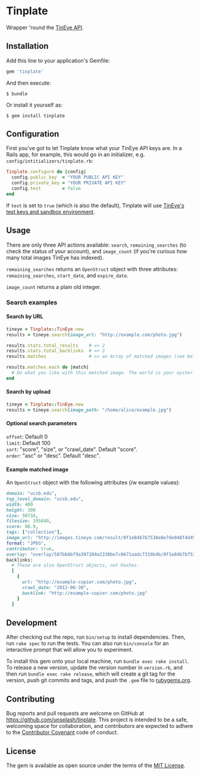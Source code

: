 # Tinplate

Wrapper 'round the [TinEye API](https://services.tineye.com/developers/tineyeapi/).

## Installation

Add this line to your application's Gemfile:

```ruby
gem 'tinplate'
```

And then execute:

    $ bundle

Or install it yourself as:

    $ gem install tinplate

## Configuration

First you've got to let Tinplate know what your TinEye API keys are. In a Rails app, for example, this would go in an initializer, e.g. `config/intitializers/tinplate.rb`:

```ruby
Tinplate.configure do |config|
  config.public_key  = "YOUR PUBLIC API KEY"
  config.private_key = "YOUR PRIVATE API KEY"
  config.test        = false
end
```

If `test` is set to `true` (which is also the default), Tinplate will use [TinEye's test keys and sandbox environment](https://services.tineye.com/developers/tineyeapi/sandbox.html).


## Usage

There are only three API actions available: `search`, `remaining_searches` (to check the status of your account), and `image_count` (if you're curious how many total images TinEye has indexed).

`remaining_searches` returns an `OpenStruct` object with three attributes: `remaining_searches`, `start_date`, and `expire_date`.

`image_count` returns a plain old integer.

### Search examples

#### Search by URL

```ruby
tineye = Tinplate::TinEye.new
results = tineye.search(image_url: "http://example.com/photo.jpg")

results.stats.total_results    # => 2
results.stats.total_backlinks  # => 3
results.matches                # => an Array of matched images (see below)

results.matches.each do |match|
  # Do what you like with this matched image. The world is your oyster.
end
```

#### Search by upload

```ruby
tineye = Tinplate::TinEye.new
results = tineye.search(image_path: "/home/alice/example.jpg")
```

#### Optional search parameters

`offset`: Default 0    
`limit`:  Default 100    
`sort`:   "score", "size", or "crawl_date". Default "score".    
`order`:  "asc" or "desc". Default "desc".

#### Example matched image

An `OpenStruct` object with the following attributes (/w example values):

```ruby
domain: "ucsb.edu",
top_level_domain: "ucsb.edu",
width: 400
height: 300
size: 50734,
filesize: 195840,
score: 88.9,
tags: ["collection"],
image_url: "http://images.tineye.com/result/0f1e84b7b7538e8e7de048f4d45eb8f579e3e999941b3341ed9a754eb447ebb1",
format: "JPEG",
contributor: true,
overlay: "overlay/507bb6bf9a397284e2330be7c0671aadc7319b4b/0f1e84b7b7538e8e7de048f4d45eb8f579e3e999941b3341ed9a754eb447ebb1?m21=-9.06952e-05&m22=0.999975&m23=0.0295591&m11=0.999975&m13=-0.0171177&m12=9.06952e-05",
backlinks:
  # These are also OpenStruct objects, not Hashes.
  [
    {
      url: "http://example-copier.com/photo.jpg",
      crawl_date: "2012-06-30",
      backlink: "http://example-copier.com/photo.jpg"
    }
  ]
```

## Development

After checking out the repo, run `bin/setup` to install dependencies. Then, run `rake spec` to run the tests. You can also run `bin/console` for an interactive prompt that will allow you to experiment.

To install this gem onto your local machine, run `bundle exec rake install`. To release a new version, update the version number in `version.rb`, and then run `bundle exec rake release`, which will create a git tag for the version, push git commits and tags, and push the `.gem` file to [rubygems.org](https://rubygems.org).

## Contributing

Bug reports and pull requests are welcome on GitHub at https://github.com/unsplash/tinplate. This project is intended to be a safe, welcoming space for collaboration, and contributors are expected to adhere to the [Contributor Covenant](http://contributor-covenant.org) code of conduct.


## License

The gem is available as open source under the terms of the [MIT License](http://opensource.org/licenses/MIT).

